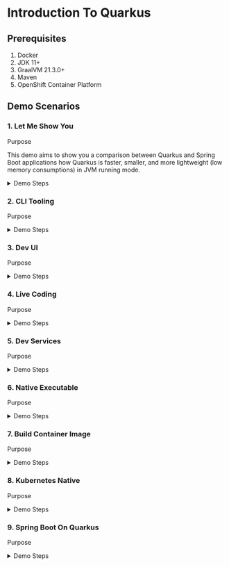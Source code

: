 # Introduction To Quarkus

## Prerequisites

1. Docker
2. JDK 11+
3. GraalVM 21.3.0+
4. Maven
5. OpenShift Container Platform

## Demo Scenarios

### 1. Let Me Show You

Purpose

This demo aims to show you a comparison between Quarkus and Spring Boot applications how Quarkus is faster, smaller, and more lightweight (low memory consumptions) in JVM running mode.

<details>
<summary>Demo Steps</summary>

> **_Speaker Note_**
>
> You can quickly show the code of both projects before starting this demo.

1. Go to top level of this directory (`quarkus-introduction`).

2. Build and package both applications.

   _Spring Boot:_

   ```sh
   mvn clean install package -DskipTests -f let-me-show-you/spring-demo
   ```

   _Quarkus:_

   ```sh
   mvn clean install package -DskipTests -Dquarkus.package.type=uber-jar -f let-me-show-you/quarkus-demo
   ```

3. Compare the application artefacts size in the `target` dicrectory in each project. **Quarkus application should be smaller than Spring Boot**.

   _Spring Boot:_

   ```sh
   ls -lh let-me-show-you/spring-demo/target
   ...
   -rw-r--r--  1 dom  staff    17M Mar 24 23:53 spring-demo-0.0.1-SNAPSHOT.jar
   ...
   ```

   _Quarkus:_

   ```sh
   ls -lh let-me-show-you/quarkus-demo/target
   ...
   -rw-r--r--   1 dom  staff   156K Mar 25 00:29 quarkus-demo-1.0.0-SNAPSHOT-runner.jar
   ...
   ```

4. Run both applications in separate terminal windows.

   _Spring Boot:_

   ```sh
   java -jar let-me-show-you/spring-demo/target/spring-demo-0.0.1-SNAPSHOT.jar
   ```

   _Quarkus:_

   ```sh
   java -jar let-me-show-you/quarkus-demo/target/quarkus-demo-1.0.0-SNAPSHOT-runner.jar
   ```

   ![image](images/let-me-show-you-1.png)

5. Look for both application startup times in the logs to compare them. **Quarkus should be faster than Spring Boot.**

6. Run [jps](https://docs.oracle.com/en/java/javase/11/tools/jps.html) command in a new terminal window to get Java process ID of both applications.

   ```sh
   jps

   33045 spring-demo-0.0.1-SNAPSHOT.jar
   33053 quarkus-demo-1.0.0-SNAPSHOT-runner.jar
   ...
   ```

7. Use [jhsdb](https://docs.oracle.com/en/java/javase/11/tools/jhsdb.html) command to get heap information of both applications. Replace the `<PID>` with the process ID from `jps` command output above. Then look at `G1 Heap` section and the `used` attribute (See sample output below.) Then compare the value from both applications. **Quarkus appliation should use less memory than Spring Boot application.**

   **_Note._** Building Quarkus applicaiton using [fast-jar](https://quarkus.io/guides/maven-tooling#fast-jar) will cause the application consumes slightly less memory than the legacy jar and uber jar.

   _Command:_

   ```sh
   jhsdb jmap --heap --pid <PID>
   ```

   _Sample output:_

   ```sh
   Attaching to process ID 33053, please wait...
   Debugger attached successfully.
   Server compiler detected.
   JVM version is 11.0.13+7-jvmci-21.3-b05

   using thread-local object allocation.
   Garbage-First (G1) GC with 8 thread(s)

   Heap Configuration:
      MinHeapFreeRatio         = 40
      MaxHeapFreeRatio         = 70
      MaxHeapSize              = 8589934592 (8192.0MB)
      NewSize                  = 1363144 (1.2999954223632812MB)
      MaxNewSize               = 5152702464 (4914.0MB)
      OldSize                  = 5452592 (5.1999969482421875MB)
      NewRatio                 = 2
      SurvivorRatio            = 8
      MetaspaceSize            = 21807104 (20.796875MB)
      CompressedClassSpaceSize = 1073741824 (1024.0MB)
      MaxMetaspaceSize         = 17592186044415 MB
      G1HeapRegionSize         = 2097152 (2.0MB)

   Heap Usage:
   G1 Heap:
      regions  = 4096
      capacity = 8589934592 (8192.0MB)
      used     = 76087088 (72.56230163574219MB)
      free     = 8513847504 (8119.437698364258MB)
      0.885770283639431% used
   G1 Young Generation:
   Eden Space:
      regions  = 34
      capacity = 333447168 (318.0MB)
      used     = 71303168 (68.0MB)
      free     = 262144000 (250.0MB)
      21.38364779874214% used
   Survivor Space:
      regions  = 2
      capacity = 4194304 (4.0MB)
      used     = 4194304 (4.0MB)
      free     = 0 (0.0MB)
      100.0% used
   G1 Old Generation:
      regions  = 2
      capacity = 203423744 (194.0MB)
      used     = 589616 (0.5623016357421875MB)
      free     = 202834128 (193.4376983642578MB)
      0.2898462039908183% used
   ```

[↩ back to top](#1-let-me-show-you)
</details>

### 2. CLI Tooling

Purpose

<details>
<summary>Demo Steps</summary>

[↩ back to top](#2-cli-tooling)
</details>

### 3. Dev UI

Purpose

<details>
<summary>Demo Steps</summary>

[↩ back to top](#3-dev-ui)
</details>

### 4. Live Coding

Purpose

<details>
<summary>Demo Steps</summary>

[↩ back to top](#4-live-coding)
</details>

### 5. Dev Services

Purpose

<details>
<summary>Demo Steps</summary>

[↩ back to top](#5-dev-services)
</details>

### 6. Native Executable

Purpose

<details>
<summary>Demo Steps</summary>

[↩ back to top](#6-native-executable)
</details>

### 7. Build Container Image

Purpose

<details>
<summary>Demo Steps</summary>

[↩ back to top](#7-build-container-image)
</details>

### 8. Kubernetes Native

Purpose

<details>
<summary>Demo Steps</summary>

[↩ back to top](#8-kubernetes-native)
</details>

### 9. Spring Boot On Quarkus

Purpose

<details>
<summary>Demo Steps</summary>

[↩ back to top](#9-spring-boot-on-quarkus)
</details>
